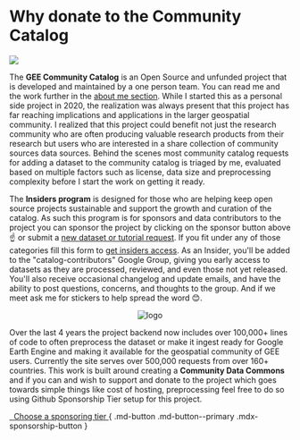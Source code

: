 # Why donate to the Community Catalog

[![](https://img.shields.io/static/v1?label=Sponsor&message=%E2%9D%A4&logo=GitHub&color=%23fe8e86)](https://github.com/sponsors/samapriya)

The **GEE Community Catalog** is an Open Source and unfunded project that is developed and maintained by a one person team. You can read me and the work further in the [about me section](https:/gee-community-catalog.org/aboutme). While I started this as a personal side project in 2020, the realization was always present that this project has far reaching implications and applications in the larger geospatial community. I realized that this project could benefit not just the research community who are often producing valuable research products from their research but users who are interested in a share collection of community sources data sources. Behind the scenes most community catalog requests for adding a dataset to the community catalog is triaged by me, evaluated based on multiple factors such as license, data size and preprocessing complexity before I start the work on getting it ready. 

The **Insiders program** is designed for those who are helping keep open source projects sustainable and support the growth and curation of the catalog. As such this program is for sponsors and data contributors to the project you can sponsor the project by clicking on the sponsor button above ☝ or submit a [new dataset or tutorial request](https://gee-community-catalog.org/contributing/). If you fit under any of those categories fill this form to [get insiders access](https://web.archive.org/web/20240416082114/https://forms.gle/VPmETGKyvMAd37MV6). As an Insider, you'll be added to the "catalog-contributors" Google Group, giving you early access to datasets as they are processed, reviewed, and even those not yet released. You'll also receive occasional changelog and update emails, and have the ability to post questions, concerns, and thoughts to the group. And if we meet ask me for stickers to help spread the word 😊.

<center>

![logo](https://github.com/samapriya/awesome-gee-community-datasets/assets/6677629/0f4929a1-0176-4c2b-b182-ff7c8d173649)

</center>

Over the last 4 years the project backend now includes over 100,000+ lines of code to often preprocess the dataset or make it ingest ready for Google Earth Engine and making it available for the geospatial community of GEE users. Currently the site serves over 500,000 requests from over 160+ countries. This work is built around creating a **Community Data Commons** and if you can and wish to support and donate to the project which goes towards simple things like cost of hosting, preprocessing feel free to do so using Github Sponsorship Tier setup for this project.

[&nbsp; Choose a sponsoring tier <span class="mdx-sponsorship-count" data-mdx-component="sponsorship-count"></span>][sponsoring-tiers]{ .md-button .md-button--primary .mdx-sponsorship-button }

  [sponsoring-tiers]: https://github.com/sponsors/samapriya
